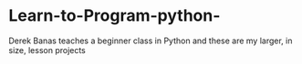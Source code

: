 # Learn-to-Program-python-
Derek Banas teaches a beginner class in Python and these are my larger, in size, lesson projects
